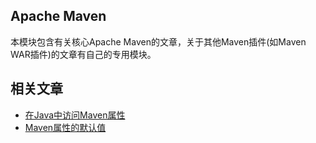 ## Apache Maven

本模块包含有关核心Apache Maven的文章，关于其他Maven插件(如Maven WAR插件)的文章有自己的专用模块。

## 相关文章

+ [在Java中访问Maven属性](docs/在Java中访问Maven属性.md)
+ [Maven属性的默认值](docs/Maven属性的默认值.md)